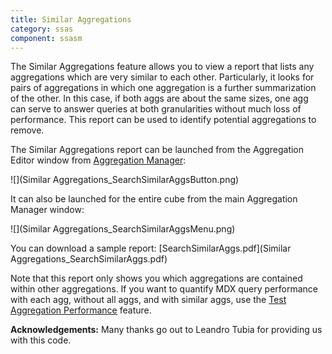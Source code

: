 ```yaml
---
title: Similar Aggregations
category: ssas
component: ssasm
---
```


The Similar Aggregations feature allows you to view a report that lists any aggregations which are very similar to each other. Particularly, it looks for pairs of aggregations in which one aggregation is a further summarization of the other. In this case, if both aggs are about the same sizes, one agg can serve to answer queries at both granularities without much loss of performance. This report can be used to identify potential aggregations to remove.

The Similar Aggregations report can be launched from the Aggregation Editor window from [Aggregation Manager](../AggregationManager):

![](Similar Aggregations_SearchSimilarAggsButton.png)

It can also be launched for the entire cube from the main Aggregation Manager window:

![](Similar Aggregations_SearchSimilarAggsMenu.png)

You can download a sample report: [SearchSimilarAggs.pdf](Similar Aggregations_SearchSimilarAggs.pdf)

Note that this report only shows you which aggregations are contained within other aggregations. If you want to quantify MDX query performance with each agg, without all aggs, and with similar aggs, use the [Test Aggregation Performance](../TestAggregationPerformance) feature.

**Acknowledgements:** Many thanks go out to Leandro Tubia for providing us with this code.